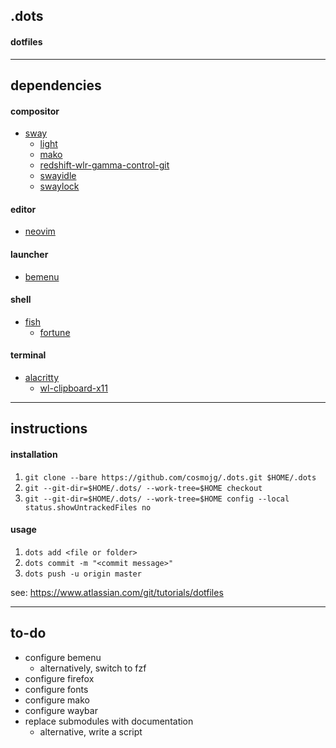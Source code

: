 ## .dots
#### dotfiles

---

## dependencies
#### compositor
* [sway](https://wiki.archlinux.org/index.php/Sway)
    * [light](https://wiki.archlinux.org/index.php?title=Light)
    * [mako](https://github.com/emersion/mako)
    * [redshift-wlr-gamma-control-git](https://wiki.archlinux.org/index.php/Redshift)
    * [swayidle](https://github.com/swaywm/swayidle)
    * [swaylock](https://github.com/swaywm/swaylock)

#### editor
* [neovim](https://wiki.archlinux.org/index.php/Neovim)

#### launcher
* [bemenu](https://github.com/Cloudef/bemenu)

#### shell
* [fish](https://wiki.archlinux.org/index.php/Fish)
    * [fortune](https://wiki.archlinux.org/index.php/Fortune)

#### terminal
* [alacritty](https://wiki.archlinux.org/index.php/Alacritty)
    * [wl-clipboard-x11](https://github.com/brunelli/wl-clipboard-x11)

---

## instructions
#### installation
1. ```git clone --bare https://github.com/cosmojg/.dots.git $HOME/.dots```
1. ```git --git-dir=$HOME/.dots/ --work-tree=$HOME checkout```
1. ```git --git-dir=$HOME/.dots/ --work-tree=$HOME config --local status.showUntrackedFiles no```

#### usage
1. ```dots add <file or folder>```
1. ```dots commit -m "<commit message>"```
1. ```dots push -u origin master```

see: https://www.atlassian.com/git/tutorials/dotfiles

---

## to-do
* configure bemenu
    * alternatively, switch to fzf
* configure firefox
* configure fonts
* configure mako
* configure waybar
* replace submodules with documentation
    * alternative, write a script
